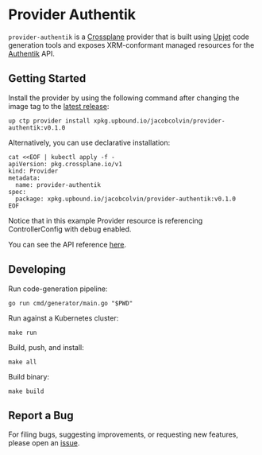 # Provider Authentik

`provider-authentik` is a [Crossplane](https://crossplane.io/) provider that
is built using [Upjet](https://github.com/upbound/upjet) code
generation tools and exposes XRM-conformant managed resources for the
[Authentik](https://goauthentik.io/) API.

## Getting Started

Install the provider by using the following command after changing the image tag
to the [latest release](https://marketplace.upbound.io/providers/jacobcolvin/provider-authentik):
```
up ctp provider install xpkg.upbound.io/jacobcolvin/provider-authentik:v0.1.0
```

Alternatively, you can use declarative installation:
```
cat <<EOF | kubectl apply -f -
apiVersion: pkg.crossplane.io/v1
kind: Provider
metadata:
  name: provider-authentik
spec:
  package: xpkg.upbound.io/jacobcolvin/provider-authentik:v0.1.0
EOF
```

Notice that in this example Provider resource is referencing ControllerConfig with debug enabled.

You can see the API reference [here](https://doc.crds.dev/github.com/MacroPower/provider-authentik).

## Developing

Run code-generation pipeline:
```console
go run cmd/generator/main.go "$PWD"
```

Run against a Kubernetes cluster:

```console
make run
```

Build, push, and install:

```console
make all
```

Build binary:

```console
make build
```

## Report a Bug

For filing bugs, suggesting improvements, or requesting new features, please
open an [issue](https://github.com/MacroPower/provider-authentik/issues).
